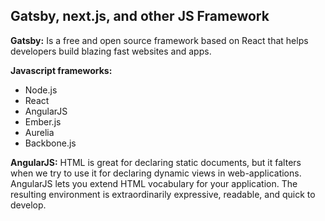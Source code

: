 ## Gatsby, next.js, and other JS Framework

**Gatsby:**
Is a free and open source framework based on React that helps developers build blazing fast websites and apps.

**Javascript frameworks:**
- Node.js
- React
- AngularJS
- Ember.js
- Aurelia
- Backbone.js

**AngularJS:**
HTML is great for declaring static documents, but it falters when we try to use it for declaring dynamic views in web-applications. AngularJS lets you extend HTML vocabulary for your application. The resulting environment is extraordinarily expressive, readable, and quick to develop.
